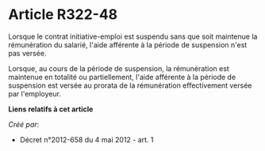 # Article R322-48

Lorsque le contrat initiative-emploi est suspendu sans que soit  maintenue la rémunération du salarié, l'aide afférente à la
période de  suspension n'est pas versée. 

Lorsque, au cours de  la période de suspension, la rémunération est maintenue en totalité ou  partiellement, l'aide afférente
à la période de suspension est versée au  prorata de la rémunération effectivement versée par l'employeur.

**Liens relatifs à cet article**

_Créé par_:

  - Décret n°2012-658 du 4 mai 2012 - art. 1
